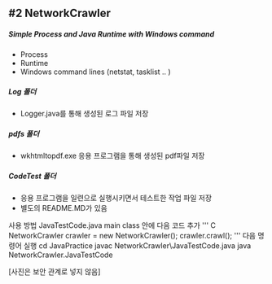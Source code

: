 ## #2 NetworkCrawler

##### Simple Process and Java Runtime with Windows command

- Process
- Runtime
- Windows command lines (netstat, tasklist .. )

##### Log 폴더
- Logger.java를 통해 생성된 로그 파일 저장

##### pdfs 폴더
- wkhtmltopdf.exe 응용 프로그램을 통해 생성된 pdf파일 저장

##### CodeTest 폴더
- 응용 프로그램을 일련으로 실행시키면서 테스트한 작업 파일 저장
- 별도의 README.MD가 있음

사용 방법
JavaTestCode.java main class 안에 다음 코드 추가
''' C
    NetworkCrawler crawler = new NetworkCrawler();
    crawler.crawl();
'''
다음 명령어 실행
    cd JavaPractice
    javac NetworkCrawler\JavaTestCode.java
    java NetworkCrawler.JavaTestCode

[사진은 보안 관계로 넣지 않음]
